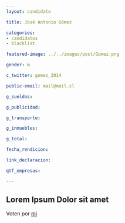 ```yaml
---
layout: candidato

title: José Antonio Gómez

categories: 
- candidatos
- blacklist

featured-image: ../../images/post/Gomez.png

gender: m

c_twitter: gomez_2014

public-email: mail@mail.cl

g_sueldos:

g_publicidad:

g_transporte:

g_inmuebles:

g_total:

fecha_rendicion:

link_declaracion:

qtf_empresas:

---
```

Lorem Ipsum Dolor sit amet
---

Voten por [mi][left]

[left]: https://candideit.org
